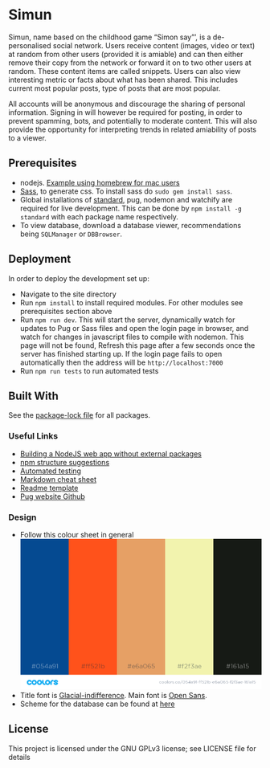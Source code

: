 # Simun

Simun, name based on the childhood game “Simon say”’, is a de-personalised social network. Users receive content (images, video or text) at random from other users (provided it is amiable) and can then either remove their copy from the network or forward it on to two other users at random. These content items are called snippets. Users can also view interesting metric or facts about what has been shared. This includes current most popular posts, type of posts that are most popular.

All accounts will be anonymous and discourage the sharing of personal information. Signing in will however be required for posting, in order to prevent spamming, bots, and potentially to moderate content. This will also provide the opportunity for interpreting trends in related amiability of posts to a viewer.

## Prerequisites

- nodejs. [Example using homebrew for mac users](https://www.dyclassroom.com/howto-mac/how-to-install-nodejs-and-npm-on-mac-using-homebrew)
- [Sass](https://sass-lang.com/), to generate css. To install sass do `sudo gem install sass`.
- Global installations of [standard](https://www.npmjs.com/package/standard), pug, nodemon and watchify are required for live development. This can be done by `npm install -g standard` with each package name respectively.
- To view database, download a database viewer, recommendations being `SQLManager` or `DBBrowser`.

## Deployment

In order to deploy the development set up:

- Navigate to the site directory
- Run `npm install` to install required modules. For other modules see prerequisites section above
- Run `npm run dev`. This will start the server, dynamically watch for updates to Pug or Sass files and open the login page in browser, and watch for changes in javascript files to compile with nodemon. This page will not be found, Refresh this page after a few seconds once the server has finished starting up. If the login page fails to open automatically then the address will be `http://localhost:7000`
- Run `npm run tests` to run automated tests

## Built With

See the [package-lock file](package-lock.json) for all packages.

### Useful Links

- [Building a NodeJS web app without external packages](https://medium.freecodecamp.org/a-no-frills-guide-to-node-js-how-to-create-a-node-js-web-app-without-external-packages-a7b480b966d2)
- [npm structure suggestions](https://blog.risingstack.com/node-hero-node-js-project-structure-tutorial/)
- [Automated testing](https://hackernoon.com/a-crash-course-on-testing-with-node-js-6c7428d3da02)
- [Markdown cheat sheet](https://github.com/adam-p/markdown-here/wiki/Markdown-Cheatsheet)
- [Readme template](https://gist.github.com/PurpleBooth/109311bb0361f32d87a2)
- [Pug website Github](https://github.com/pugjs/pug-www)

### Design

- Follow this colour sheet in general
  ![colour sheet](design/colour_scheme.png)
- Title font is [Glacial-indifference](http://scripts.sil.org/). Main font is [Open Sans](https://fonts.google.com/specimen/Open+Sans).
- Scheme for the database can be found at [here](docs/database-structure.png)

## License

This project is licensed under the GNU GPLv3 license; see LICENSE file for details
